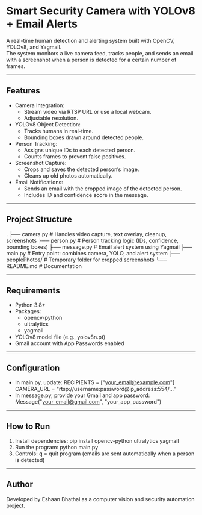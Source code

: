 # Smart Security Camera with YOLOv8 + Email Alerts

A real-time human detection and alerting system built with OpenCV, YOLOv8, and Yagmail.  
The system monitors a live camera feed, tracks people, and sends an email with a screenshot when a person is detected for a certain number of frames.

------------------------------------------------------------
Features
------------------------------------------------------------
- Camera Integration:
  - Stream video via RTSP URL or use a local webcam.
  - Adjustable resolution.
- YOLOv8 Object Detection:
  - Tracks humans in real-time.
  - Bounding boxes drawn around detected people.
- Person Tracking:
  - Assigns unique IDs to each detected person.
  - Counts frames to prevent false positives.
- Screenshot Capture:
  - Crops and saves the detected person’s image.
  - Cleans up old photos automatically.
- Email Notifications:
  - Sends an email with the cropped image of the detected person.
  - Includes ID and confidence score in the message.

------------------------------------------------------------
Project Structure
------------------------------------------------------------
.
├── camera.py       # Handles video capture, text overlay, cleanup, screenshots
├── person.py       # Person tracking logic (IDs, confidence, bounding boxes)
├── message.py      # Email alert system using Yagmail
├── main.py         # Entry point: combines camera, YOLO, and alert system
├── peoplePhotos/   # Temporary folder for cropped screenshots
└── README.md       # Documentation

------------------------------------------------------------
Requirements
------------------------------------------------------------
- Python 3.8+
- Packages:
  - opencv-python
  - ultralytics
  - yagmail
- YOLOv8 model file (e.g., yolov8n.pt)
- Gmail account with App Passwords enabled

------------------------------------------------------------
Configuration
------------------------------------------------------------
- In main.py, update:
  RECIPIENTS = ["your_email@example.com"]
  CAMERA_URL = "rtsp://username:password@ip_address:554/..."
- In message.py, provide your Gmail and app password:
  Message("your_email@gmail.com", "your_app_password")

------------------------------------------------------------
How to Run
------------------------------------------------------------
1. Install dependencies:
   pip install opencv-python ultralytics yagmail
2. Run the program:
   python main.py
3. Controls:
   q = quit program
   (emails are sent automatically when a person is detected)

------------------------------------------------------------
Author
------------------------------------------------------------
Developed by Eshaan Bhathal as a computer vision and security automation project.
